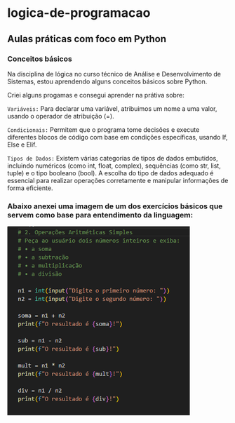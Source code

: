 # logica-de-programacao

## Aulas práticas com foco em Python

### Conceitos básicos
Na disciplina de lógica no curso técnico de Análise e Desenvolvimento de Sistemas, estou aprendendo alguns conceitos básicos sobre Python.

Criei alguns progamas e consegui aprender na prátiva sobre:

 `Variáveis:` Para declarar uma variável, atribuimos um nome a uma valor, usando o operador de atribuição (=).

 `Condicionais:` Permitem que o programa tome decisões e execute diferentes blocos de código com base em condições específicas, usando If, Else e Elif.

 `Tipos de Dados:`  Existem várias categorias de tipos de dados embutidos, incluindo numéricos (como int, float, complex), sequências (como str, list, tuple) e o tipo booleano (bool). A escolha do tipo de dados adequado é essencial para realizar operações corretamente e manipular informações de forma eficiente. 

 ### Abaixo anexei uma imagem de um dos exercícios básicos que servem como base para entendimento da linguagem:

 ![alt text](image.png)




